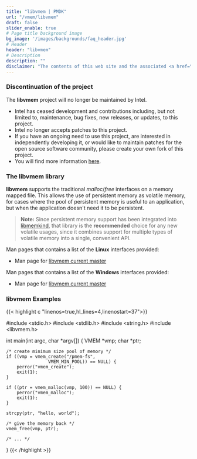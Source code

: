 ```yaml
---
title: "libvmem | PMDK"
url: "/vmem/libvmem"
draft: false
slider_enable: true
# Page title background image
bg_image: '/images/backgrounds/faq_header.jpg'
# Header
header: "libvmem"
# Description
description: ""
disclaimer: "The contents of this web site and the associated <a href=\"https://github.com/pmem\">GitHub repositories</a> are BSD-licensed open source."
---
```


### Discontinuation of the project
The **libvmem** project will no longer be maintained by Intel.
- Intel has ceased development and contributions including, but not limited to, maintenance, bug fixes, new releases,
or updates, to this project.
- Intel no longer accepts patches to this project.
- If you have an ongoing need to use this project, are interested in independently developing it, or would like to
maintain patches for the open source software community, please create your own fork of this project.
- You will find more information [here](https://pmem.io/blog/2022/11/update-on-pmdk-and-our-long-term-support-strategy/).

### The libvmem library

**libvmem** supports the traditional _malloc_/_free_
interfaces on a memory mapped file.  This allows the
use of persistent memory as volatile memory, for cases
where the pool of persistent memory is useful to an
application, but when the application doesn't need
it to be persistent.

>**Note:**
Since persistent memory support
has been integrated into [libmemkind](/memkind),
that library is the **recommended** choice for any new volatile usages,
since it combines support for multiple types of volatile memory into
a single, convenient API.

Man pages that contains a list of the **Linux** interfaces provided:

* Man page for <a href="https://github.com/pmem/vmem/tree/master/doc">libvmem current master</a>


Man pages that contains a list of the **Windows** interfaces provided:

* Man page for <a href="https://github.com/pmem/vmem/tree/master/doc">libvmem current master</a>

### libvmem Examples

{{< highlight c "linenos=true,hl_lines=4,linenostart=37">}}

#include <stdio.h>
#include <stdlib.h>
#include <string.h>
#include <libvmem.h>

int
main(int argc, char *argv[])
{
	VMEM *vmp;
	char *ptr;

	/* create minimum size pool of memory */
	if ((vmp = vmem_create("/pmem-fs",
					VMEM_MIN_POOL)) == NULL) {
		perror("vmem_create");
		exit(1);
	}

	if ((ptr = vmem_malloc(vmp, 100)) == NULL) {
		perror("vmem_malloc");
		exit(1);
	}

	strcpy(ptr, "hello, world");

	/* give the memory back */
	vmem_free(vmp, ptr);

	/* ... */
}
{{< /highlight >}}
